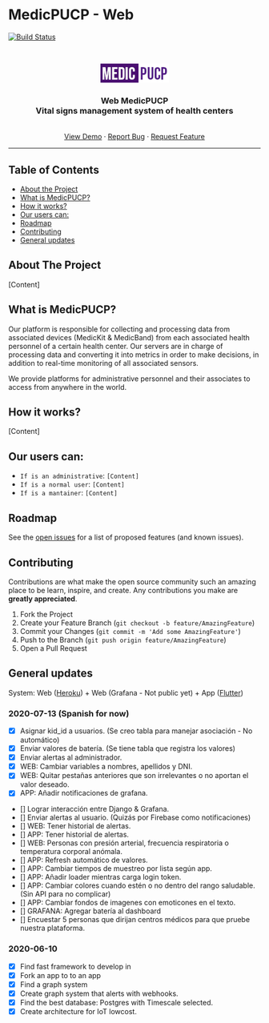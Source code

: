 # MedicPUCP - Web

[![Build Status](https://travis-ci.com/ZurMaD/pdm.svg?branch=master)](https://travis-ci.com/ZurMaD/pdm)


<br />
<p align="center">
  <a href="#">
    <img src="/docs/img/logo.png">
  </a>

  <h3 align="center">Web MedicPUCP <br>
  Vital signs management system of health centers</h3>

  <p align="center">
    <br />
    <a href="https://pdm3.herokuapp.com">View Demo</a>
    ·
    <a href="#">Report Bug</a>
    ·
    <a href="#">Request Feature</a>
  </p>
</p>
<hr style="height:2px;border-width:0;color:gray;background-color:gray">


<!-- TABLE OF CONTENTS -->
## Table of Contents

* [About the Project](#about-the-project)
* [What is MedicPUCP?](#what-is)
* [How it works?](#how-works)
* [Our users can:](#our-users)
* [Roadmap](#roadmap)
* [Contributing](#contributing)
* [General updates](#general-updates)


<!-- ABOUT THE PROJECT -->
## About The Project

[Content]

<!-- What is MedicPUCP? -->
## What is MedicPUCP?

Our platform is responsible for collecting and processing data from associated devices (MedicKit & MedicBand) from each associated health personnel of a certain health center. Our servers are in charge of processing data and converting it into metrics in order to make decisions, in addition to real-time monitoring of all associated sensors.

We provide platforms for administrative personnel and their associates to access from anywhere in the world.

<!-- How it works? -->
## How it works?

[Content]

<!-- Our users can: -->
## Our users can:

- `If is an administrative`: `[Content]`
- `If is a normal user`: `[Content]`
- `If is a mantainer`: `[Content]`

<!-- ROADMAP -->
## Roadmap

See the [open issues](#) for a list of proposed features (and known issues).


<!-- CONTRIBUTING -->
## Contributing

Contributions are what make the open source community such an amazing place to be learn, inspire, and create. Any contributions you make are **greatly appreciated**.

1. Fork the Project
2. Create your Feature Branch (`git checkout -b feature/AmazingFeature`)
3. Commit your Changes (`git commit -m 'Add some AmazingFeature'`)
4. Push to the Branch (`git push origin feature/AmazingFeature`)
5. Open a Pull Request

<!-- General system updates -->
## General updates

System: Web ([Heroku](https://www.github.com/zurmad/pdm)) + Web (Grafana - Not public yet) + App ([Flutter](https://www.github.com/zurmad/pdm-app))

### 2020-07-13 (Spanish for now)
- [x] Asignar kid_id a usuarios. (Se creo tabla para manejar asociación - No automático)
- [x] Enviar valores de batería. (Se tiene tabla que registra los valores)
- [x] Enviar alertas al administrador.
- [x] WEB: Cambiar variables a nombres, apellidos y DNI.
- [x] WEB: Quitar pestañas anteriores que son irrelevantes o no aportan el valor deseado.
- [x] APP: Añadir notificaciones de grafana.
- [] Lograr interacción entre Django & Grafana.
- [] Enviar alertas al usuario. (Quizás por Firebase como notificaciones)
- [] WEB: Tener historial de alertas.
- [] APP: Tener historial de alertas.  
- [] WEB: Personas con presión arterial, frecuencia respiratoria o temperatura corporal anómala.
- [] APP: Refresh automático de valores.
- [] APP: Cambiar tiempos de muestreo por lista según app.
- [] APP: Añadir loader mientras carga login token.
- [] APP: Cambiar colores cuando estén o no dentro del rango saludable. (Sin API para no complicar)
- [] APP: Cambiar fondos de imagenes con emoticones en el texto.
- [] GRAFANA: Agregar batería al dashboard
- [] Encuestar 5 personas que dirijan centros médicos para que pruebe nuestra plataforma.

### 2020-06-10

- [x] Find fast framework to develop in 
- [x] Fork an app to to an app
- [x] Find a graph system
- [x] Create graph system that alerts with webhooks.
- [x] Find the best database: Postgres with Timescale selected.
- [x] Create architecture for IoT lowcost.